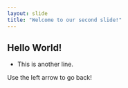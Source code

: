```yaml
---
layout: slide
title: "Welcome to our second slide!"
---
```

## Hello World!

- This is another line.

Use the left arrow to go back!
